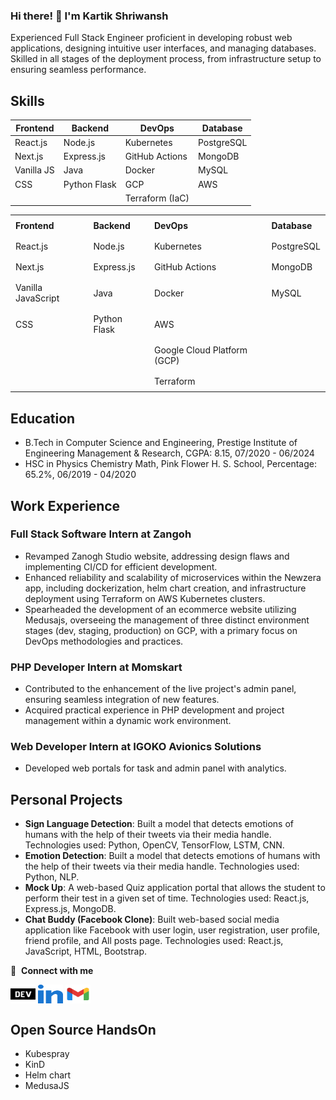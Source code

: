 ### Hi there! 👋 I'm Kartik Shriwansh

Experienced Full Stack Engineer proficient in developing robust web applications, designing intuitive user interfaces, and managing databases. Skilled in all stages of the deployment process, from infrastructure setup to ensuring seamless performance.

## Skills

Frontend | Backend | DevOps | Database
---------- | ------------ | --------------- | ---------
React.js   | Node.js      | Kubernetes      | PostgreSQL
Next.js    | Express.js   | GitHub Actions  | MongoDB
Vanilla JS | Java         | Docker          | MySQL
CSS        | Python Flask | GCP             | AWS
| | | Terraform (IaC) | 

<table style="border-collapse: collapse;">
<tr>
<td style="padding: 8px;"><strong>Frontend</strong></td>
<td style="padding: 8px;"><strong>Backend</strong></td>
<td style="padding: 8px;"><strong>DevOps</strong></td>
<td style="padding: 8px;"><strong>Database</strong></td>
</tr>
<tr>
<td style="padding: 8px;">React.js</td>
<td style="padding: 8px;">Node.js</td>
<td style="padding: 8px;">Kubernetes</td>
<td style="padding: 8px;">PostgreSQL</td>
</tr>
<tr>
<td style="padding: 8px;">Next.js</td>
<td style="padding: 8px;">Express.js</td>
<td style="padding: 8px;">GitHub Actions</td>
<td style="padding: 8px;">MongoDB</td>
</tr>
<tr>
<td style="padding: 8px;">Vanilla JavaScript</td>
<td style="padding: 8px;">Java</td>
<td style="padding: 8px;">Docker</td>
<td style="padding: 8px;">MySQL</td>
</tr>
<tr>
<td style="padding: 8px;">CSS</td>
<td style="padding: 8px;">Python Flask</td>
<td style="padding: 8px;">AWS</td>
<td></td>
</tr>
<tr>
<td></td>
<td></td>
<td style="padding: 8px;">Google Cloud Platform (GCP)</td>
<td></td>
</tr>
<tr>
<td></td>
<td></td>
<td style="padding: 8px;">Terraform</td>
<td></td>
</tr>
</table>


## Education
- B.Tech in Computer Science and Engineering, Prestige Institute of Engineering Management & Research, CGPA: 8.15, 07/2020 - 06/2024
- HSC in Physics Chemistry Math, Pink Flower H. S. School, Percentage: 65.2%, 06/2019 - 04/2020

## Work Experience

### Full Stack Software Intern at Zangoh
- Revamped Zanogh Studio website, addressing design flaws and implementing CI/CD for efficient development.
- Enhanced reliability and scalability of microservices within the Newzera app, including dockerization, helm chart creation, and infrastructure deployment using Terraform on AWS Kubernetes clusters.
- Spearheaded the development of an ecommerce website utilizing Medusajs, overseeing the management of three distinct environment stages (dev, staging, production) on GCP, with a primary focus on DevOps methodologies and practices.

### PHP Developer Intern at Momskart
- Contributed to the enhancement of the live project's admin panel, ensuring seamless integration of new features.
- Acquired practical experience in PHP development and project management within a dynamic work environment.

### Web Developer Intern at IGOKO Avionics Solutions
- Developed web portals for task and admin panel with analytics.

## Personal Projects
- **Sign Language Detection**: Built a model that detects emotions of humans with the help of their tweets via their media handle. Technologies used: Python, OpenCV, TensorFlow, LSTM, CNN.
- **Emotion Detection**: Built a model that detects emotions of humans with the help of their tweets via their media handle. Technologies used: Python, NLP.
- **Mock Up**: A web-based Quiz application portal that allows the student to perform their test in a given set of time. Technologies used: React.js, Express.js, MongoDB.
- **Chat Buddy (Facebook Clone)**: Built web-based social media application like Facebook with user login, user registration, user profile, friend profile, and All posts page. Technologies used: React.js, JavaScript, HTML, Bootstrap.


🔗 &nbsp;**Connect with me**

<p align="left"> 
<a href="https://kartikshriwansh.netlify.app/" target="blank"><img align="center" src="./assets/dev.svg" alt="kartikSH13" height="30" width="40" /></a>
<a href="https://www.linkedin.com/in/kartik-shriwansh" target="blank"><img align="center" src="./assets/linkedin.svg" alt="kartikSH13" height="30" width="40" /></a>
<a href="kartikshriwansh@gmail.com" target="blank"><img align="center" src="./assets/gmail.svg" alt="kartikSH13" height="30" width="40" /></a>
</p>

## Open Source HandsOn
- Kubespray
- KinD
- Helm chart
- MedusaJS
